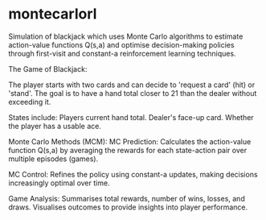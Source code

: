 # montecarlorl
Simulation of blackjack which uses Monte Carlo algorithms to estimate action-value functions Q(s,a) and optimise decision-making policies through first-visit and constant-a reinforcement learning techniques.



The Game of Blackjack:

The player starts with two cards and can decide to 'request a card' (hit) or 'stand'.
The goal is to have a hand total closer to 21 than the dealer without exceeding it.

States include:
Players current hand total.
Dealer's face-up card.
Whether the player has a usable ace.

Monte Carlo Methods (MCM):
MC Prediction: Calculates the action-value function Q(s,a) by averaging the rewards for each state-action pair over multiple episodes (games).

MC Control: Refines the policy using constant-a updates, making decisions increasingly optimal over time.

Game Analysis:
Summarises total rewards, number of wins, losses, and draws.
Visualises outcomes to provide insights into player performance.
